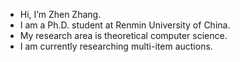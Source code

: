 - Hi, I’m Zhen Zhang.
- I am a Ph.D. student at Renmin University of China.
- My research area is theoretical computer science.
- I am currently researching multi-item auctions.

<!---
zhangzhen2023/zhangzhen2023 is a ✨ special ✨ repository because its `README.md` (this file) appears on your GitHub profile.
You can click the Preview link to take a look at your changes.
--->
